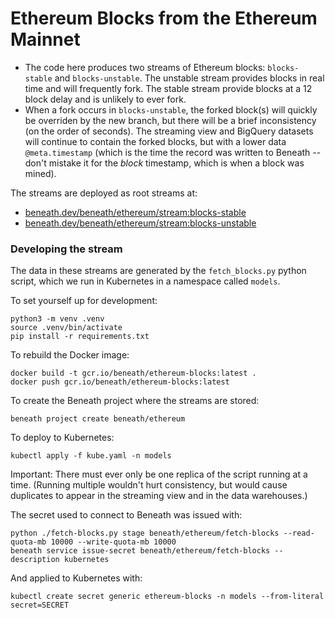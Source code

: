 # Ethereum Blocks from the Ethereum Mainnet

- The code here produces two streams of Ethereum blocks: `blocks-stable` and `blocks-unstable`. The unstable stream provides blocks in real time and will frequently fork. The stable stream provide blocks at a 12 block delay and is unlikely to ever fork.
- When a fork occurs in `blocks-unstable`, the forked block(s) will quickly be overriden by the new branch, but there will be a brief inconsistency (on the order of seconds). The streaming view and BigQuery datasets will continue to contain the forked blocks, but with a lower data `@meta.timestamp` (which is the time the record was written to Beneath -- don't mistake it for the _block_ timestamp, which is when a block was mined).

The streams are deployed as root streams at:

- [beneath.dev/beneath/ethereum/stream:blocks-stable](https://beneath.dev/beneath/ethereum/stream:blocks-stable)
- [beneath.dev/beneath/ethereum/stream:blocks-unstable](https://beneath.dev/beneath/ethereum/stream:blocks-unstable)

### Developing the stream

The data in these streams are generated by the `fetch_blocks.py` python script, which we run in Kubernetes in a namespace called `models`.

To set yourself up for development:

    python3 -m venv .venv
    source .venv/bin/activate
    pip install -r requirements.txt

To rebuild the Docker image:

    docker build -t gcr.io/beneath/ethereum-blocks:latest .
    docker push gcr.io/beneath/ethereum-blocks:latest

To create the Beneath project where the streams are stored:

    beneath project create beneath/ethereum

To deploy to Kubernetes:

    kubectl apply -f kube.yaml -n models

Important: There must ever only be one replica of the script running at a time. (Running multiple wouldn't hurt consistency, but would cause duplicates to appear in the streaming view and in the data warehouses.)

The secret used to connect to Beneath was issued with:

    python ./fetch-blocks.py stage beneath/ethereum/fetch-blocks --read-quota-mb 10000 --write-quota-mb 10000
    beneath service issue-secret beneath/ethereum/fetch-blocks --description kubernetes

And applied to Kubernetes with:

    kubectl create secret generic ethereum-blocks -n models --from-literal secret=SECRET
